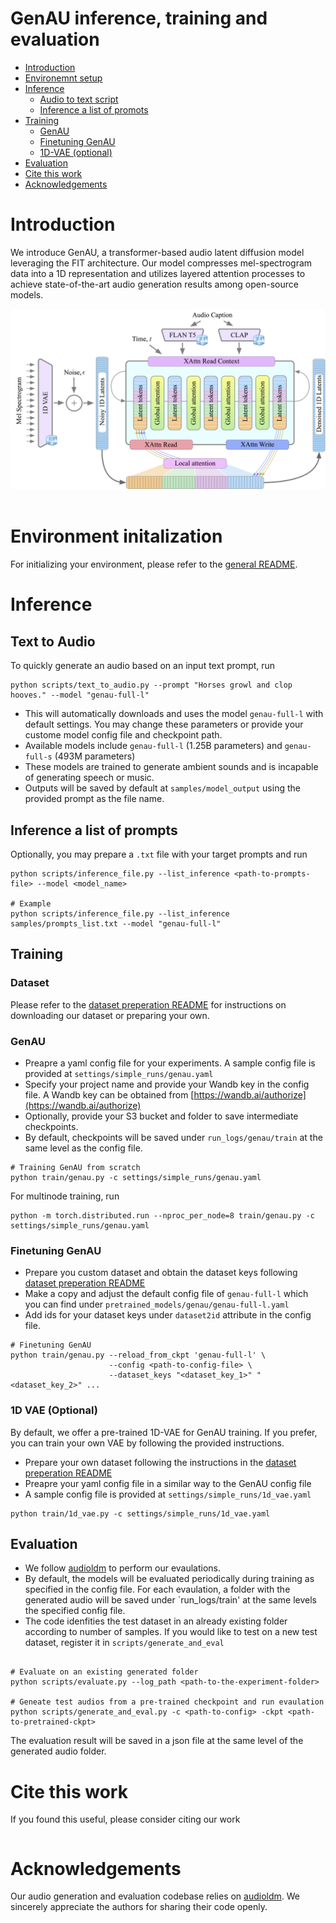 <!-- [![arXiv](ARXIV ICON)](ARXIV LINK) -->

# GenAU inference, training and evaluation
- [Introduction](#introduction)
- [Environemnt setup](#environment-initalization)
- [Inference](#inference)
    * [Audio to text script](#text-to-audio)<!-- * [Gradio demo](#gradio-demo) -->
    * [Inference a list of promots](#inference-a-list-of-prompts)
- [Training](#training)
    * [GenAU](#genau)
    * [Finetuning GenAU](#finetuning-genau)
    * [1D-VAE (optional)](#1d-vae-optional)
- [Evaluation](#evaluation)
- [Cite this work](#cite-this-work)
- [Acknowledgements](#acknowledgements)

# Introduction 
We introduce GenAU, a transformer-based audio latent diffusion model leveraging the FIT architecture. Our model compresses mel-spectrogram data into a 1D representation and utilizes layered attention processes to achieve state-of-the-art audio generation results among open-source models.
<br/>

<div align="center">
<img src="../assets/genau.png" width="900" />
</div>

<br/>

# Environment initalization
For initializing your environment, please refer to the [general README](../README.md).

# Inference

## Text to Audio
To quickly generate an audio based on an input text prompt, run
```shell
python scripts/text_to_audio.py --prompt "Horses growl and clop hooves." --model "genau-full-l"
```
- This will automatically downloads and uses the model `genau-full-l` with default settings. You may change these parameters or provide your custome model config file and checkpoint path.
- Available models include `genau-full-l` (1.25B parameters) and `genau-full-s` (493M parameters)
- These models are trained to generate ambient sounds and is incapable of generating speech or music.
- Outputs will be saved by default at `samples/model_output` using the provided prompt as the file name.

<!-- ## Gradio Demo
Run a local interactive demo with Gradio:
```shell
python app_text2audio.py
``` -->

## Inference a list of prompts
Optionally, you may prepare a `.txt` file with your target prompts and run

```shell
python scripts/inference_file.py --list_inference <path-to-prompts-file> --model <model_name>

# Example 
python scripts/inference_file.py --list_inference samples/prompts_list.txt --model "genau-full-l"
```


## Training

### Dataset
Please refer to the [dataset preperation README](../dataset_preperation/README.md) for instructions on downloading our dataset or preparing your own.

### GenAU
- Preapre a yaml config file for your experiments. A sample config file is provided at `settings/simple_runs/genau.yaml`
- Specify your project name and provide your Wandb key in the config file. A Wandb key can be obtained from [https://wandb.ai/authorize](https://wandb.ai/authorize)
- Optionally, provide your S3 bucket and folder to save intermediate checkpoints. 
- By default, checkpoints will be saved under `run_logs/genau/train` at the same level as the config file.

```shell
# Training GenAU from scratch
python train/genau.py -c settings/simple_runs/genau.yaml
```

For multinode training, run 
```shell
python -m torch.distributed.run --nproc_per_node=8 train/genau.py -c settings/simple_runs/genau.yaml
```
### Finetuning GenAU

- Prepare you custom dataset and obtain the dataset keys following [dataset preperation README](../dataset_preperation/README.md) 
- Make a copy and adjust the default config file of `genau-full-l` which you can find under `pretrained_models/genau/genau-full-l.yaml`
- Add ids for your dataset keys under `dataset2id` attribute in the config file.

```shell
# Finetuning GenAU 
python train/genau.py --reload_from_ckpt 'genau-full-l' \
                      --config <path-to-config-file> \
                      --dataset_keys "<dataset_key_1>" "<dataset_key_2>" ...
```


### 1D VAE (Optional)
By default, we offer a pre-trained 1D-VAE for GenAU training. If you prefer, you can train your own VAE by following the provided instructions.
- Prepare your own dataset following the instructions in the [dataset preperation README](../dataset_preperation/README.md) 
- Preapre your yaml config file in a similar way to the GenAU config file
- A sample config file is provided at `settings/simple_runs/1d_vae.yaml`

```shell
python train/1d_vae.py -c settings/simple_runs/1d_vae.yaml
```

## Evaluation
- We follow [audioldm](https://github.com/haoheliu/AudioLDM-training-finetuning) to perform our evaulations. 
- By default, the models will be evaluated periodically during training as specified in the config file. For each evaulation, a folder with the generated audio will be saved under `run_logs/train' at the same levels the specified config file. 
- The code idenfities the test dataset in an already existing folder according to number of samples. If you would like to test on a new test dataset, register it in `scripts/generate_and_eval`

```shell

# Evaluate on an existing generated folder
python scripts/evaluate.py --log_path <path-to-the-experiment-folder>

# Geneate test audios from a pre-trained checkpoint and run evaulation
python scripts/generate_and_eval.py -c <path-to-config> -ckpt <path-to-pretrained-ckpt>
```
The evaluation result will be saved in a json file at the same level of the generated audio folder.

# Cite this work
If you found this useful, please consider citing our work

```TODO
```

# Acknowledgements
Our audio generation and evaluation codebase relies on [audioldm](https://github.com/haoheliu/AudioLDM-training-finetuning). We sincerely appreciate the authors for sharing their code openly.

